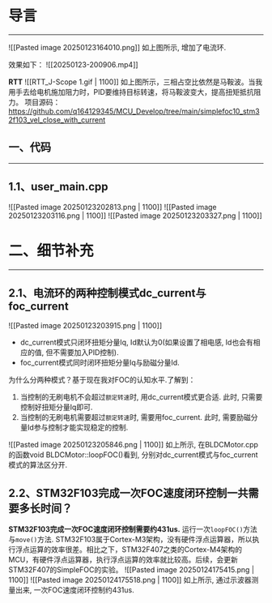 # 导言
---
![[Pasted image 20250123164010.png]]
如上图所示, 增加了电流环.

效果如下：
![[20250123-200906.mp4]]

**RTT**
![[RTT_J-Scope 1.gif | 1100]]
如上图所示，三相占空比依然是马鞍波。当我用手去给电机施加阻力时，PID要维持目标转速，将马鞍波变大，提高扭矩抵抗阻力。
项目源码：https://github.com/q164129345/MCU_Develop/tree/main/simplefoc10_stm32f103_vel_close_with_current

## 一、代码
---
## 1.1、user_main.cpp
![[Pasted image 20250123202813.png | 1100]]
![[Pasted image 20250123203116.png | 1100]]
![[Pasted image 20250123203327.png | 1100]]

# 二、细节补充
---
## 2.1、电流环的两种控制模式dc_current与foc_current
![[Pasted image 20250123203915.png | 1100]]
- dc_current模式只闭环扭矩分量Iq, Id默认为0(如果设置了相电感, Id也会有相应的值, 但不需要加入PID控制).
- foc_current模式同时闭环扭矩分量Iq与励磁分量Id.

为什么分两种模式？基于现在我对FOC的认知水平.了解到：
1. 当控制的无刷电机不会超过`额定转速`时, 用dc_current模式更合适. 此时, 只需要控制好扭矩分量Iq即可.
2. 当控制的无刷电机需要超过`额定转速`时, 需要用foc_current. 此时, 需要励磁分量Id参与控制才能实现稳定的控制.

![[Pasted image 20250123205846.png | 1100]]
如上所示, 在BLDCMotor.cpp的函数void BLDCMotor::loopFOC()看到, 分别对dc_current模式与foc_current模式的算法区分开.

## 2.2、STM32F103完成一次FOC速度闭环控制一共需要多长时间？
**STM32F103完成一次FOC速度闭环控制需要约431us.** 运行一次`loopFOC()`方法与`move()`方法. STM32F103属于Cortex-M3架构，没有硬件浮点运算器，所以执行浮点运算的效率很差。相比之下，STM32F407之类的Cortex-M4架构的MCU，有硬件浮点运算器，执行浮点运算的效率就比较高。后续，会更新STM32F407的SimpleFOC的实验。
![[Pasted image 20250124175415.png | 1100]]
![[Pasted image 20250124175518.png | 1100]]
如上所示, 通过示波器测量出来, 一次FOC速度闭环控制约431us. 


